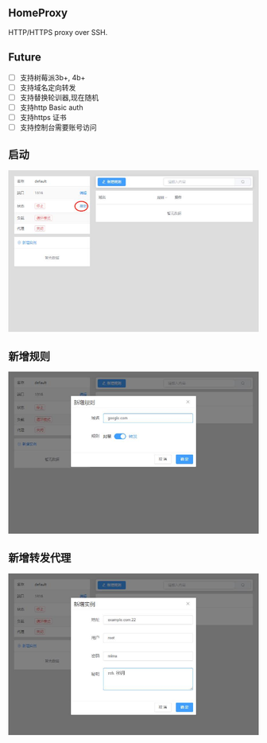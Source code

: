 ## HomeProxy
HTTP/HTTPS proxy over SSH.

## Future
- [ ] 支持树莓派3b+, 4b+
-[ ] 支持域名定向转发
-[ ] 支持替换轮训器,现在随机
-[ ] 支持http Basic auth
-[ ] 支持https 证书
-[ ] 支持控制台需要账号访问

## 启动
![](/pic/start.jpg)

## 新增规则
![](/pic/add_role.jpg)

## 新增转发代理
![](/pic/add_instance.jpg)